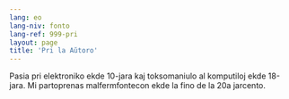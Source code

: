 ```yaml
---
lang: eo
lang-niv: fonto
lang-ref: 999-pri
layout: page
title: 'Pri la Aŭtoro'
---
```


Pasia pri elektroniko ekde 10-jara kaj toksomaniulo al komputiloj ekde 18-jara.
Mi partoprenas malfermfontecon ekde la fino de la 20a jarcento.
